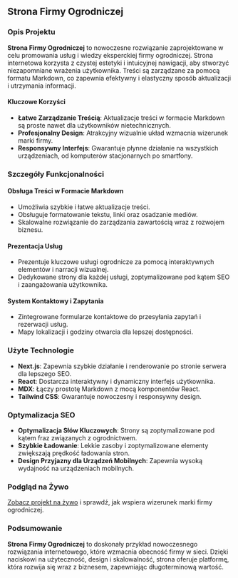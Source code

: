 ## Strona Firmy Ogrodniczej

### Opis Projektu

**Strona Firmy Ogrodniczej** to nowoczesne rozwiązanie zaprojektowane w celu promowania usług i wiedzy eksperckiej firmy ogrodniczej. Strona internetowa korzysta z czystej estetyki i intuicyjnej nawigacji, aby stworzyć niezapomniane wrażenia użytkownika. Treści są zarządzane za pomocą formatu Markdown, co zapewnia efektywny i elastyczny sposób aktualizacji i utrzymania informacji.

#### Kluczowe Korzyści

- **Łatwe Zarządzanie Treścią**: Aktualizacje treści w formacie Markdown są proste nawet dla użytkowników nietechnicznych.
- **Profesjonalny Design**: Atrakcyjny wizualnie układ wzmacnia wizerunek marki firmy.
- **Responsywny Interfejs**: Gwarantuje płynne działanie na wszystkich urządzeniach, od komputerów stacjonarnych po smartfony.

### Szczegóły Funkcjonalności

#### Obsługa Treści w Formacie Markdown

- Umożliwia szybkie i łatwe aktualizacje treści.
- Obsługuje formatowanie tekstu, linki oraz osadzanie mediów.
- Skalowalne rozwiązanie do zarządzania zawartością wraz z rozwojem biznesu.

#### Prezentacja Usług

- Prezentuje kluczowe usługi ogrodnicze za pomocą interaktywnych elementów i narracji wizualnej.
- Dedykowane strony dla każdej usługi, zoptymalizowane pod kątem SEO i zaangażowania użytkownika.

#### System Kontaktowy i Zapytania

- Zintegrowane formularze kontaktowe do przesyłania zapytań i rezerwacji usług.
- Mapy lokalizacji i godziny otwarcia dla lepszej dostępności.

### Użyte Technologie

- **Next.js**: Zapewnia szybkie działanie i renderowanie po stronie serwera dla lepszego SEO.
- **React**: Dostarcza interaktywny i dynamiczny interfejs użytkownika.
- **MDX**: Łączy prostotę Markdown z mocą komponentów React.
- **Tailwind CSS**: Gwarantuje nowoczesny i responsywny design.

### Optymalizacja SEO

- **Optymalizacja Słów Kluczowych**: Strony są zoptymalizowane pod kątem fraz związanych z ogrodnictwem.
- **Szybkie Ładowanie**: Lekkie zasoby i zoptymalizowane elementy zwiększają prędkość ładowania stron.
- **Design Przyjazny dla Urządzeń Mobilnych**: Zapewnia wysoką wydajność na urządzeniach mobilnych.

### Podgląd na Żywo

[Zobacz projekt na żywo](#) i sprawdź, jak wspiera wizerunek marki firmy ogrodniczej.

### Podsumowanie

**Strona Firmy Ogrodniczej** to doskonały przykład nowoczesnego rozwiązania internetowego, które wzmacnia obecność firmy w sieci. Dzięki naciskowi na użyteczność, design i skalowalność, strona oferuje platformę, która rozwija się wraz z biznesem, zapewniając długoterminową wartość.

